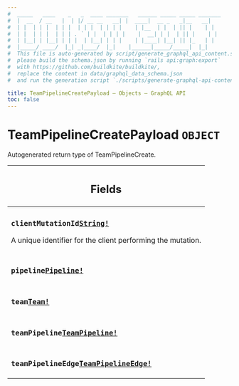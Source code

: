 ```yaml
---
#  _____   ____    _   _  ____ _______   ______ _____ _____ _______
#  |  __  / __   |  | |/ __ __   __| |  ____|  __ _   _|__   __|
#  | |  | | |  | | |  | | |  | | | |    | |__  | |  | || |    | |
#  | |  | | |  | | | . ` | |  | | | |    |  __| | |  | || |    | |
#  | |__| | |__| | | |  | |__| | | |    | |____| |__| || |_   | |
#  |_____/ ____/  |_| _|____/  |_|    |______|_____/_____|  |_|
#  This file is auto-generated by script/generate_graphql_api_content.sh,
#  please build the schema.json by running `rails api:graph:export`
#  with https://github.com/buildkite/buildkite/,
#  replace the content in data/graphql_data_schema.json
#  and run the generation script `./scripts/generate-graphql-api-content.sh`.

title: TeamPipelineCreatePayload – Objects – GraphQL API
toc: false
---
```

<!-- vale off -->
<h1 class="has-pills" data-algolia-exclude>
  TeamPipelineCreatePayload
  <span class="pill pill--object pill--normal-case pill--large"><code>OBJECT</code></span>
</h1>
<!-- vale on -->


Autogenerated return type of TeamPipelineCreate.

<table class="responsive-table responsive-table--single-column-rows">
  <thead>
    <th>
      <h2 data-algolia-exclude>Fields</h2>
    </th>
  </thead>
  <tbody>
    <tr><td><h3 class="is-small has-pills"><code>clientMutationId</code><a href="/docs/apis/graphql/schemas/scalar/string" class="pill pill--scalar pill--normal-case pill--medium" title="Go to SCALAR String"><code>String!</code></a></h3><p>A unique identifier for the client performing the mutation.</p></td></tr><tr><td><h3 class="is-small has-pills"><code>pipeline</code><a href="/docs/apis/graphql/schemas/object/pipeline" class="pill pill--object pill--normal-case pill--medium" title="Go to OBJECT Pipeline"><code>Pipeline!</code></a></h3></td></tr><tr><td><h3 class="is-small has-pills"><code>team</code><a href="/docs/apis/graphql/schemas/object/team" class="pill pill--object pill--normal-case pill--medium" title="Go to OBJECT Team"><code>Team!</code></a></h3></td></tr><tr><td><h3 class="is-small has-pills"><code>teamPipeline</code><a href="/docs/apis/graphql/schemas/object/teampipeline" class="pill pill--object pill--normal-case pill--medium" title="Go to OBJECT TeamPipeline"><code>TeamPipeline!</code></a></h3></td></tr><tr><td><h3 class="is-small has-pills"><code>teamPipelineEdge</code><a href="/docs/apis/graphql/schemas/object/teampipelineedge" class="pill pill--object pill--normal-case pill--medium" title="Go to OBJECT TeamPipelineEdge"><code>TeamPipelineEdge!</code></a></h3></td></tr>
  </tbody>
</table>
